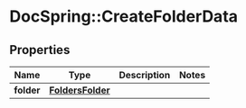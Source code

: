 # DocSpring::CreateFolderData

## Properties
Name | Type | Description | Notes
------------ | ------------- | ------------- | -------------
**folder** | [**FoldersFolder**](FoldersFolder.md) |  | 


